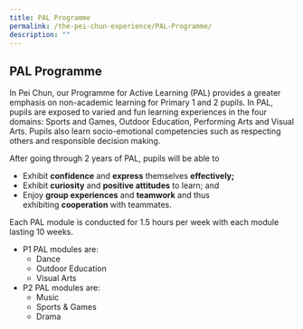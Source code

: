 ```yaml
---
title: PAL Programme
permalink: /the-pei-chun-experience/PAL-Programme/
description: ""
---
```

PAL Programme
-------------

In Pei Chun, our Programme for Active Learning (PAL) provides a greater emphasis on non-academic learning for Primary 1 and 2 pupils. In PAL, pupils are exposed to varied and fun learning experiences in the four domains: Sports and Games, Outdoor Education, Performing Arts and Visual Arts. Pupils also learn socio-emotional competencies such as respecting others and responsible decision making.

After going through 2 years of PAL, pupils will be able to

*   Exhibit **confidence** and **express** themselves **effectively;**
*   Exhibit **curiosity** and **positive attitudes** to learn; and
*   Enjoy **group experiences** and **teamwork** and thus exhibiting **cooperation** with teammates.

Each PAL module is conducted for 1.5 hours per week with each module lasting 10 weeks.

*   P1 PAL modules are:
    *   Dance
    *   Outdoor Education
    *   Visual Arts
*   P2 PAL modules are:
    *   Music
    *   Sports & Games
    *   Drama